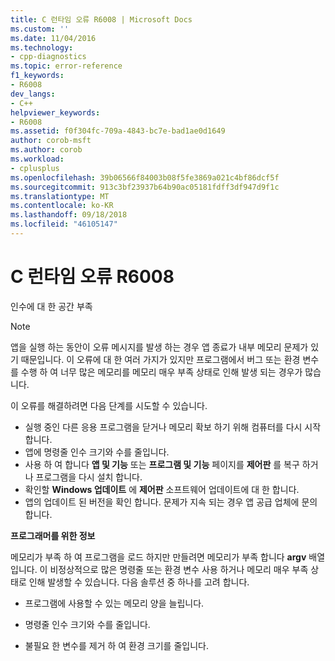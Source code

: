 ```yaml
---
title: C 런타임 오류 R6008 | Microsoft Docs
ms.custom: ''
ms.date: 11/04/2016
ms.technology:
- cpp-diagnostics
ms.topic: error-reference
f1_keywords:
- R6008
dev_langs:
- C++
helpviewer_keywords:
- R6008
ms.assetid: f0f304fc-709a-4843-bc7e-bad1ae0d1649
author: corob-msft
ms.author: corob
ms.workload:
- cplusplus
ms.openlocfilehash: 39b06566f84003b08f5fe3869a021c4bf86dcf5f
ms.sourcegitcommit: 913c3bf23937b64b90ac05181fdff3df947d9f1c
ms.translationtype: MT
ms.contentlocale: ko-KR
ms.lasthandoff: 09/18/2018
ms.locfileid: "46105147"
---
```

# <a name="c-runtime-error-r6008"></a>C 런타임 오류 R6008

인수에 대 한 공간 부족

> [!NOTE]
>  앱을 실행 하는 동안이 오류 메시지를 발생 하는 경우 앱 종료가 내부 메모리 문제가 있기 때문입니다. 이 오류에 대 한 여러 가지가 있지만 프로그램에서 버그 또는 환경 변수를 수행 하 여 너무 많은 메모리를 메모리 매우 부족 상태로 인해 발생 되는 경우가 많습니다.
>
>  이 오류를 해결하려면 다음 단계를 시도할 수 있습니다.
>
>  -   실행 중인 다른 응용 프로그램을 닫거나 메모리 확보 하기 위해 컴퓨터를 다시 시작 합니다.
> -   앱에 명령줄 인수 크기와 수를 줄입니다.
> -   사용 하 여 합니다 **앱 및 기능** 또는 **프로그램 및 기능** 페이지를 **제어판** 를 복구 하거나 프로그램을 다시 설치 합니다.
> -   확인할 **Windows 업데이트** 에 **제어판** 소프트웨어 업데이트에 대 한 합니다.
> -   앱의 업데이트 된 버전을 확인 합니다. 문제가 지속 되는 경우 앱 공급 업체에 문의 합니다.

**프로그래머를 위한 정보**

메모리가 부족 하 여 프로그램을 로드 하지만 만들려면 메모리가 부족 합니다 **argv** 배열입니다. 이 비정상적으로 많은 명령줄 또는 환경 변수 사용 하거나 메모리 매우 부족 상태로 인해 발생할 수 있습니다. 다음 솔루션 중 하나를 고려 합니다.

- 프로그램에 사용할 수 있는 메모리 양을 늘립니다.

- 명령줄 인수 크기와 수를 줄입니다.

- 불필요 한 변수를 제거 하 여 환경 크기를 줄입니다.
